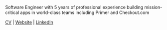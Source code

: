 Software Engineer with 5 years of professional experience building mission-critical apps in world-class teams including Primer and Checkout.com

[CV](https://sebastianpreston.com/sebastian-preston-cv.pdf) | [Website](https://sebastianpreston.com) | [LinkedIn](https://linkedin.com/in/sebprest)
